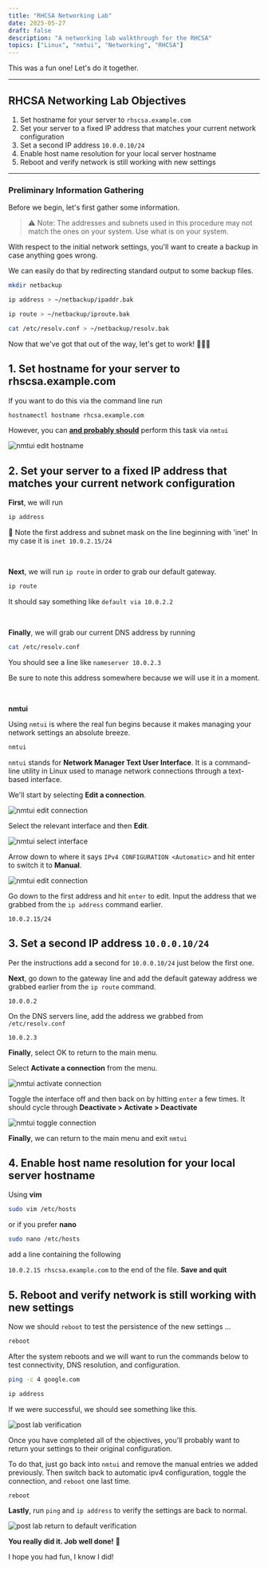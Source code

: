 ```yaml
---
title: "RHCSA Networking Lab"
date: 2025-05-27
draft: false
description: "A networking lab walkthrough for the RHCSA"
topics: ["Linux", "nmtui", "Networking", "RHCSA"]
---
```

 This was a fun one! Let's do it together.


---
## RHCSA Networking Lab Objectives
1) Set hostname for your server to `rhscsa.example.com`
2) Set your server to a fixed IP address that matches your current network configuration
3) Set a second IP address `10.0.0.10/24`
4) Enable host name resolution for your local server hostname
5) Reboot and verify network is still working with new settings

---

### Preliminary Information Gathering

Before we begin, let's first gather some information.

>⚠ Note: The addresses and subnets used in this procedure may not match the ones on your system. Use what is on your system.

With respect to the initial network settings, you'll want to create a backup in case anything goes wrong.

We can easily do that by redirecting standard output to some backup files.

```bash
mkdir netbackup
```

```bash 
ip address > ~/netbackup/ipaddr.bak 
```

```bash
ip route > ~/netbackup/iproute.bak
```


```bash
cat /etc/resolv.conf > ~/netbackup/resolv.bak
```

Now that we've got that out of the way, let's get to work! 👷🏻‍♂️


## 1. Set hostname for your server to rhscsa.example.com

If you want to do this via the command line run 

```bash 
hostnamectl hostname rhcsa.example.com 
```

However, you can <u>**and probably should**</u> perform this task via `nmtui`

![nmtui edit hostname](netlab-nmtui-edit-hostname.png)
## 2. Set your server to a fixed IP address that matches your current network configuration



**First**, we will run 

```bash
ip address
``` 

📝 Note the first address and subnet mask on the line beginning with 'inet'
In my case it is `inet 10.0.2.15/24` 

<br/>

**Next**, we will run `ip route` in order to grab our default gateway. 
```bash
ip route
``` 

It should say something like `default via 10.0.2.2`

<br/>

**Finally**, we will grab our current DNS address by running 

```bash 
cat /etc/resolv.conf
```

You should see a line like `nameserver 10.0.2.3` 

Be sure to note this address somewhere because we will use it in a moment. 

<br/>


**nmtui**

Using `nmtui` is where the real fun begins because it makes managing your network settings an absolute breeze.

```bash 
nmtui
```

`nmtui` stands for **Network Manager Text User Interface**. It is a command-line utility in Linux used to manage network connections through a text-based interface.

We'll start by selecting **Edit a connection**.

![nmtui edit connection](netlab-nmtui-edit-connection.png)


Select the relevant interface and then **Edit**.

![nmtui select interface](netlab-nmtui-select-interface.png)

Arrow down to where it says `IPv4 CONFIGURATION <Automatic>` and hit enter to switch it to **Manual**.

![nmtui edit connection](netlab-nmtui-edit-connection-config.png)

Go down to the first address and hit `enter` to edit. Input the address that we grabbed from the `ip address` command earlier.

 `10.0.2.15/24`

## 3. Set a second IP address `10.0.0.10/24`

Per the instructions add a second for `10.0.0.10/24` just below the first one.

**Next**, go down to the gateway line and add the default gateway address we grabbed earlier from the `ip route` command. 

`10.0.0.2`

On the DNS servers line, add the address we grabbed from `/etc/resolv.conf`

`10.0.2.3`

**Finally**, select OK to return to the main menu.


Select **Activate a connection** from the menu. 

![nmtui activate connection](netlab-nmtui-activate-connection.png)

Toggle the interface off and then back on by hitting `enter` a few times. It should cycle through **Deactivate > Activate > Deactivate**


![nmtui toggle connection](netlab-nmtui-toggle-connection.png)

**Finally**, we can return to the main menu and exit `nmtui`


## 4. Enable host name resolution for your local server hostname

Using **vim**

```bash
sudo vim /etc/hosts
``` 

or if you prefer **nano**

```bash
sudo nano /etc/hosts
```

add a line containing the following  

`10.0.2.15 rhscsa.example.com` to the end of the file. **Save and quit**

## 5. Reboot and verify network is still working with new settings

Now we should `reboot` to test the persistence of the new settings ...

```bash
reboot
```

After the system reboots and we will want to run the commands below to test connectivity, DNS resolution, and configuration.
```bash
ping -c 4 google.com
``` 
```bash 
ip address
```
If we were successful, we should see something like this.

![post lab verification](netlab-post-lab-verification.png)


Once you have completed all of the objectives, you'll probably want to return your settings to their original configuration. 

To do that, just go back into `nmtui` and remove the manual entries we added previously. Then switch back to automatic ipv4 configuration, toggle the connection, and `reboot` one last time.

```bash 
reboot
``` 

**Lastly**, run `ping` and `ip address` to verify the settings are back to normal. 

![post lab return to default verification](netlab-return-to-default-verification.png)

**You really did it. Job well done!** 🥳

I hope you had fun, I know I did! 